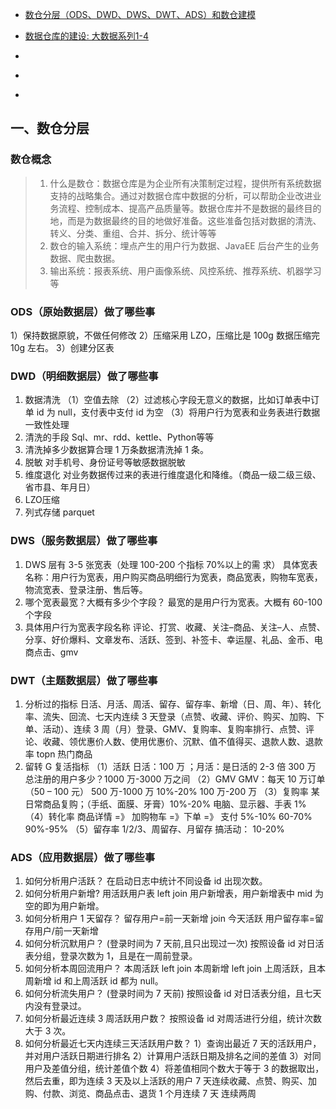 * [数仓分层（ODS、DWD、DWS、DWT、ADS）和数仓建模](https://blog.csdn.net/wjt199866/article/details/115184169)

* [数据仓库的建设: 大数据系列1-4](https://mp.weixin.qq.com/s/Ot1iwfGZu90crBwDTfDJpQ)
* []()
* []()
* []()

## 一、数仓分层 

### 数仓概念

> 1. 什么是数仓：数据仓库是为企业所有决策制定过程，提供所有系统数据支持的战略集合。通过对数据仓库中数据的分析，可以帮助企业改进业务流程、控制成本、提高产品质量等。数据仓库并不是数据的最终目的地，而是为数据最终的目的地做好准备。这些准备包括对数据的清洗、转义、分类、重组、合并、拆分、统计等等
> 2. 数仓的输入系统：埋点产生的用户行为数据、JavaEE 后台产生的业务数据、爬虫数据。
> 3. 输出系统：报表系统、用户画像系统、风控系统、推荐系统、机器学习等

### ODS（原始数据层）做了哪些事

1）保持数据原貌，不做任何修改
2）压缩采用 LZO，压缩比是 100g 数据压缩完 10g 左右。
3）创建分区表

### DWD（明细数据层）做了哪些事

1. 数据清洗
   （1）空值去除
   （2）过滤核心字段无意义的数据，比如订单表中订单 id 为 null，支付表中支付 id 为空
   （3）将用户行为宽表和业务表进行数据一致性处理
2. 清洗的手段
   Sql、mr、rdd、kettle、Python等等
3. 清洗掉多少数据算合理
   1 万条数据清洗掉 1 条。
4. 脱敏
   对手机号、身份证号等敏感数据脱敏
5. 维度退化
   对业务数据传过来的表进行维度退化和降维。（商品一级二级三级、省市县、年月日）
6. LZO压缩
7. 列式存储 parquet

### DWS（服务数据层）做了哪些事

1. DWS 层有 3-5 张宽表（处理 100-200 个指标 70%以上的需
   求）
   具体宽表名称：用户行为宽表，用户购买商品明细行为宽表，商品宽表，购物车宽表，物流宽表、登录注册、售后等。
2. 哪个宽表最宽？大概有多少个字段？
   最宽的是用户行为宽表。大概有 60-100 个字段
3. 具体用户行为宽表字段名称
   评论、打赏、收藏、关注–商品、关注–人、点赞、分享、好价爆料、文章发布、活跃、签到、补签卡、幸运屋、礼品、金币、电商点击、gmv

### DWT（主题数据层）做了哪些事

1. 分析过的指标
   日活、月活、周活、留存、留存率、新增（日、周、年）、转化率、流失、回流、七天内连续 3 天登录（点赞、收藏、评价、购买、加购、下单、活动）、连续 3 周（月）登录、GMV、复购率、复购率排行、点赞、评论、收藏、领优惠价人数、使用优惠价、沉默、值不值得买、退款人数、退款率 topn 热门商品
2. 留转 G 复活指标
   （1）活跃
   日活：100 万 ；月活：是日活的 2-3 倍 300 万
   总注册的用户多少？1000 万-3000 万之间
   （2）GMV
   GMV：每天 10 万订单 （50 – 100 元） 500 万-1000 万
   10%-20% 100 万-200 万
   （3）复购率
   某日常商品复购；（手纸、面膜、牙膏）10%-20%
   电脑、显示器、手表 1%
   （4）转化率
   商品详情 =》 加购物车 =》下单 =》 支付
   5%-10% 60-70% 90%-95%
   （5）留存率
   1/2/3、周留存、月留存
   搞活动： 10-20%

### ADS（应用数据层）做了哪些事

1. 如何分析用户活跃？
   在启动日志中统计不同设备 id 出现次数。
2. 如何分析用户新增?
   用活跃用户表 left join 用户新增表，用户新增表中 mid 为空的即为用户新增。
3. 如何分析用户 1 天留存？
   留存用户=前一天新增 join 今天活跃
   用户留存率=留存用户/前一天新增
4. 如何分析沉默用户？
   (登录时间为 7 天前,且只出现过一次)
   按照设备 id 对日活表分组，登录次数为 1，且是在一周前登录。
5. 如何分析本周回流用户？
   本周活跃 left join 本周新增 left join 上周活跃，且本周新增 id 和上周活跃 id 都为 null。
6. 如何分析流失用户？
   (登录时间为 7 天前)
   按照设备 id 对日活表分组，且七天内没有登录过。
7. 如何分析最近连续 3 周活跃用户数？
   按照设备 id 对周活进行分组，统计次数大于 3 次。
8. 如何分析最近七天内连续三天活跃用户数？
   1）查询出最近 7 天的活跃用户，并对用户活跃日期进行排名
   2）计算用户活跃日期及排名之间的差值
   3）对同用户及差值分组，统计差值个数
   4）将差值相同个数大于等于 3 的数据取出，然后去重，即为连续 3 天及以上活跃的用户
   7 天连续收藏、点赞、购买、加购、付款、浏览、商品点击、退货
   1 个月连续 7 天
   连续两周